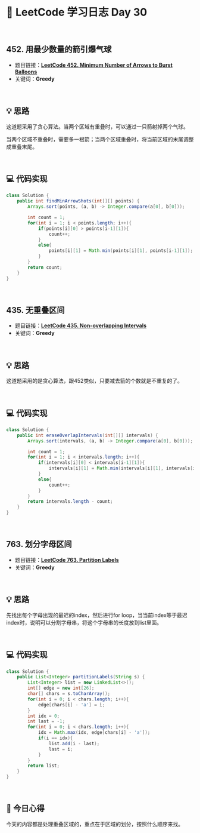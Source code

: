 # 📝 LeetCode 学习日志 Day 30

<br>

## 452. 用最少数量的箭引爆气球
- 题目链接：[**LeetCode 452. Minimum Number of Arrows to Burst Balloons**](https://leetcode.com/problems/minimum-number-of-arrows-to-burst-balloons/)
- 关键词：**Greedy**  

<br>

## 💡 思路
这道题采用了贪心算法。当两个区域有重叠时，可以通过一只箭射掉两个气球。

当两个区域不重叠时，需要多一根箭；当两个区域重叠时，将当前区域的末尾调整成重叠末尾。

<br>

## 💻 代码实现
```java
class Solution {
    public int findMinArrowShots(int[][] points) {
        Arrays.sort(points, (a, b) -> Integer.compare(a[0], b[0]));

        int count = 1;
        for(int i = 1; i < points.length; i++){
            if(points[i][0] > points[i-1][1]){
                count++;
            }
            else{
                points[i][1] = Math.min(points[i][1], points[i-1][1]);
            }
        }
        return count;
    }
}
```

<br>

## 435. 无重叠区间
- 题目链接：[**LeetCode 435. Non-overlapping Intervals**](https://leetcode.com/problems/non-overlapping-intervals/)
- 关键词：**Greedy**

<br>

## 💡 思路
这道题采用的是贪心算法，跟452类似，只要减去箭的个数就是不重复的了。


<br>

## 💻 代码实现
```java
class Solution {
    public int eraseOverlapIntervals(int[][] intervals) {
        Arrays.sort(intervals, (a, b) -> Integer.compare(a[0], b[0]));

        int count = 1;
        for(int i = 1; i < intervals.length; i++){
            if(intervals[i][0] < intervals[i-1][1]){
                intervals[i][1] = Math.min(intervals[i][1], intervals[i-1][1]);
            }
            else{
                count++;
            }
        }
        return intervals.length - count;
    }
}
```

<br>

## 763. 划分字母区间 
- 题目链接：[**LeetCode 763. Partition Labels**](https://leetcode.com/problems/partition-labels/)
- 关键词：**Greedy**

<br>

## 💡 思路
先找出每个字母出现的最迟的index，然后进行for loop，当当前index等于最迟index时，说明可以分割字母串，将这个字母串的长度放到list里面。

<br>

## 💻 代码实现
```java
class Solution {
    public List<Integer> partitionLabels(String s) {
        List<Integer> list = new LinkedList<>();
        int[] edge = new int[26];
        char[] chars = s.toCharArray();
        for(int i = 0; i < chars.length; i++){
            edge[chars[i] - 'a'] = i;
        }
        int idx = 0;
        int last = -1;
        for(int i = 0; i < chars.length; i++){
            idx = Math.max(idx, edge[chars[i] - 'a']);
            if(i == idx){
                list.add(i - last);
                last = i;
            }
        }
        return list;
    }
}
```

<br>

## 📝 今日心得
今天的内容都是处理重叠区域的，重点在于区域的划分，按照什么顺序来找。